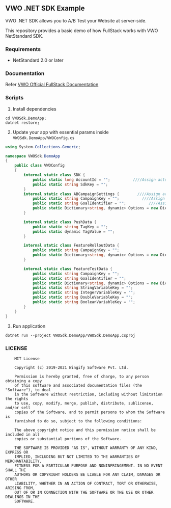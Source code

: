 ## VWO .NET SDK Example

VWO .NET SDK allows you to A/B Test your Website at server-side.

This repository provides a basic demo of how FullStack works with VWO NetStandard SDK.

### Requirements

- NetStandard 2.0 or later

### Documentation

Refer [VWO Official FullStack Documentation](https://developers.vwo.com/docs/fullstack-overview)
### Scripts

1. Install dependencies

```
cd VWOSdk.DemoApp;
dotnet restore;
```

2. Update your app with essential params inside `VWOSdk.DemoApp/VWOConfig.cs`

```c#
using System.Collections.Generic;

namespace VWOSdk.DemoApp
{
    public class VWOConfig
    {
        internal static class SDK {
            public static long AccountId = "";          ////Assign actual value;
            public static string SdkKey = "";
        }
        internal static class ABCampaignSettings {        ////Assign actual value;
            public static string CampaignKey = "";          ////Assign actual value;
            public static string GoalIdentifier = "";          ////Assign actual value;
            public static Dictionary<string, dynamic> Options = new Dictionary<string, dynamic>();
        }

        internal static class PushData {
            public static string TagKey = "";
            public static dynamic TagValue = "";
        }

        internal static class FeatureRolloutData {
            public static string CampaignKey = "";
            public static Dictionary<string, dynamic> Options = new Dictionary<string, dynamic>();
        }

        internal static class FeatureTestData {
            public static string CampaignKey = "";
            public static string GoalIdentifier = "";
            public static Dictionary<string, dynamic> Options = new Dictionary<string, dynamic>();
            public static string StringVariableKey = "";
            public static string IntegerVariableKey = "";
            public static string DoubleVariableKey = "";
            public static string BooleanVariableKey = "";
        }
    }
}

```

3. Run application

```
dotnet run --project VWOSdk.DemoApp/VWOSdk.DemoApp.csproj
```

### LICENSE

```text
    MIT License

    Copyright (c) 2019-2021 Wingify Software Pvt. Ltd.

    Permission is hereby granted, free of charge, to any person obtaining a copy
    of this software and associated documentation files (the "Software"), to deal
    in the Software without restriction, including without limitation the rights
    to use, copy, modify, merge, publish, distribute, sublicense, and/or sell
    copies of the Software, and to permit persons to whom the Software is
    furnished to do so, subject to the following conditions:

    The above copyright notice and this permission notice shall be included in all
    copies or substantial portions of the Software.

    THE SOFTWARE IS PROVIDED "AS IS", WITHOUT WARRANTY OF ANY KIND, EXPRESS OR
    IMPLIED, INCLUDING BUT NOT LIMITED TO THE WARRANTIES OF MERCHANTABILITY,
    FITNESS FOR A PARTICULAR PURPOSE AND NONINFRINGEMENT. IN NO EVENT SHALL THE
    AUTHORS OR COPYRIGHT HOLDERS BE LIABLE FOR ANY CLAIM, DAMAGES OR OTHER
    LIABILITY, WHETHER IN AN ACTION OF CONTRACT, TORT OR OTHERWISE, ARISING FROM,
    OUT OF OR IN CONNECTION WITH THE SOFTWARE OR THE USE OR OTHER DEALINGS IN THE
    SOFTWARE.
```
